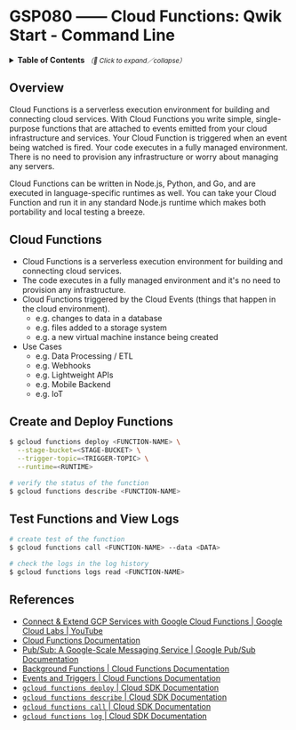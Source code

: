 # GSP080 —— Cloud Functions: Qwik Start - Command Line

<details>
  <summary>
    <strong>Table of Contents</strong>
    <small><em>（🔎 Click to expand／collapse）</em></small>
  </summary>

- [Overview](#overview)
- [Cloud Functions](#cloud-functions)
- [Create and Deploy Functions](#create-and-deploy-functions)
- [Test Functions and View Logs](#test-functions-and-view-logs)
- [References](#references)

</details>

## Overview

Cloud Functions is a serverless execution environment for building and connecting cloud services. With Cloud Functions you write simple, single-purpose functions that are attached to events emitted from your cloud infrastructure and services. Your Cloud Function is triggered when an event being watched is fired. Your code executes in a fully managed environment. There is no need to provision any infrastructure or worry about managing any servers.

Cloud Functions can be written in Node.js, Python, and Go, and are executed in language-specific runtimes as well. You can take your Cloud Function and run it in any standard Node.js runtime which makes both portability and local testing a breeze.

## Cloud Functions

- Cloud Functions is a serverless execution environment for building and connecting cloud services.
- The code executes in a fully managed environment and it's no need to provision any infrastructure.
- Cloud Functions triggered by the Cloud Events (things that happen in the cloud environment).
  - e.g. changes to data in a database
  - e.g. files added to a storage system
  - e.g. a new virtual machine instance being created
- Use Cases
  - e.g. Data Processing / ETL
  - e.g. Webhooks
  - e.g. Lightweight APIs
  - e.g. Mobile Backend
  - e.g. IoT

## Create and Deploy Functions

```bash
$ gcloud functions deploy <FUNCTION-NAME> \
  --stage-bucket=<STAGE-BUCKET> \
  --trigger-topic=<TRIGGER-TOPIC> \
  --runtime=<RUNTIME>

# verify the status of the function
$ gcloud functions describe <FUNCTION-NAME>
```

## Test Functions and View Logs

```bash
# create test of the function
$ gcloud functions call <FUNCTION-NAME> --data <DATA>

# check the logs in the log history
$ gcloud functions logs read <FUNCTION-NAME>
```

## References

- [Connect & Extend GCP Services with Google Cloud Functions | Google Cloud Labs | YouTube](https://www.youtube.com/watch?v=_nYXeEe-hqc)
- [Cloud Functions Documentation](https://cloud.google.com/functions/docs)
- [Pub/Sub: A Google-Scale Messaging Service | Google Pub/Sub Documentation](https://cloud.google.com/pubsub/architecture)
- [Background Functions | Cloud Functions Documentation](https://cloud.google.com/functions/docs/writing/background)
- [Events and Triggers | Cloud Functions Documentation](https://cloud.google.com/functions/docs/concepts/events-triggers)
- [`gcloud functions deploy` | Cloud SDK Documentation](https://cloud.google.com/sdk/gcloud/reference/functions/deploy)
- [`gcloud functions describe` | Cloud SDK Documentation](https://cloud.google.com/sdk/gcloud/reference/functions/describe)
- [`gcloud functions call` | Cloud SDK Documentation](https://cloud.google.com/sdk/gcloud/reference/functions/call)
- [`gcloud functions log` | Cloud SDK Documentation](https://cloud.google.com/sdk/gcloud/reference/functions/log)